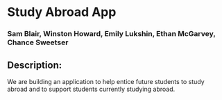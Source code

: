 # Study Abroad App
  
### Sam Blair, Winston Howard, Emily Lukshin, Ethan McGarvey, Chance Sweetser

## Description:
We are building an application to help entice future students to study abroad and to support students currently studying abroad. 
